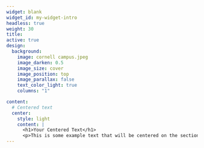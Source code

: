 ```yaml
---
widget: blank
widget_id: my-widget-intro
headless: true
weight: 30
title: 
active: true
design:
  background:
    image: cornell campus.jpeg
    image_darken: 0.5
    image_size: cover
    image_position: top
    image_parallax: false
    text_color_light: true
    columns: "1"

content:
  # Centered text
  center:
    style: light
    content: |
      <h1>Your Centered Text</h1>
      <p>This is some example text that will be centered on the section.</p>
---
```

